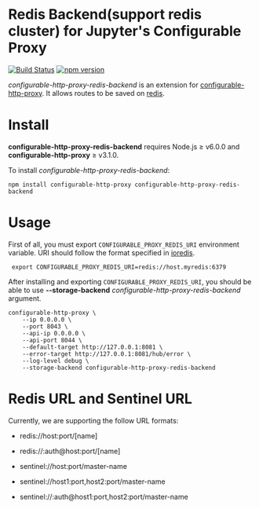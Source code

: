 # Redis Backend(support redis cluster) for Jupyter's Configurable Proxy

[![Build Status](https://travis-ci.org/globocom/configurable-http-proxy-redis-backend.svg?branch=master)](https://travis-ci.org/globocom/configurable-http-proxy-redis-backend) [![npm version](https://badge.fury.io/js/configurable-http-proxy-redis-backend.svg)](https://badge.fury.io/js/configurable-http-proxy-redis-backend)

*configurable-http-proxy-redis-backend* is an extension for [configurable-http-proxy](https://github.com/jupyterhub/configurable-http-proxy). It allows routes to be saved on [redis](https://redis.io).

# Install

**configurable-http-proxy-redis-backend** requires Node.js ≥ v6.0.0 and **configurable-http-proxy** ≥ v3.1.0.


To install *configurable-http-proxy-redis-backend*:

```
npm install configurable-http-proxy configurable-http-proxy-redis-backend
```

# Usage

First of all, you must export `CONFIGURABLE_PROXY_REDIS_URI` environment variable. URI should follow the format specified in [ioredis](https://github.com/luin/ioredis).

```
 export CONFIGURABLE_PROXY_REDIS_URI=redis://host.myredis:6379
```

After installing and exporting `CONFIGURABLE_PROXY_REDIS_URI`, you should be able to use **--storage-backend** *configurable-http-proxy-redis-backend* argument. 

```
configurable-http-proxy \
    --ip 0.0.0.0 \
    --port 8043 \
    --api-ip 0.0.0.0 \
    --api-port 8044 \
    --default-target http://127.0.0.1:8081 \
    --error-target http://127.0.0.1:8081/hub/error \
    --log-level debug \
    --storage-backend configurable-http-proxy-redis-backend
```

# Redis URL and Sentinel URL

Currently, we are supporting the follow URL formats:

* redis://host:port/[name]
* redis://:auth@host:port/[name]

* sentinel://host:port/master-name
* sentinel://host1:port,host2:port/master-name
* sentinel://:auth@host1:port,host2:port/master-name
